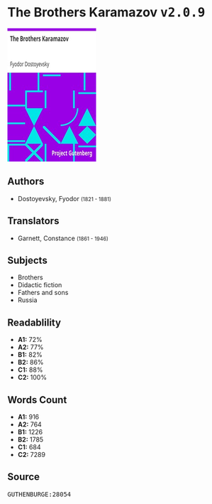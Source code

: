 # The Brothers Karamazov <kbd>v2.0.9</kbd>

![](./cover.medium.jpg "")

## Authors


 - Dostoyevsky, Fyodor <small>(1821 - 1881)</small>

## Translators


 - Garnett, Constance <small>(1861 - 1946)</small>

## Subjects


 - Brothers
 - Didactic fiction
 - Fathers and sons
 - Russia

## Readablility


 - **A1:** 72%
 - **A2:** 77%
 - **B1:** 82%
 - **B2:** 86%
 - **C1:** 88%
 - **C2:** 100%

## Words Count


 - **A1:** 916
 - **A2:** 764
 - **B1:** 1226
 - **B2:** 1785
 - **C1:** 684
 - **C2:** 7289

## Source


<kbd>GUTHENBURGE:28054</kbd>
